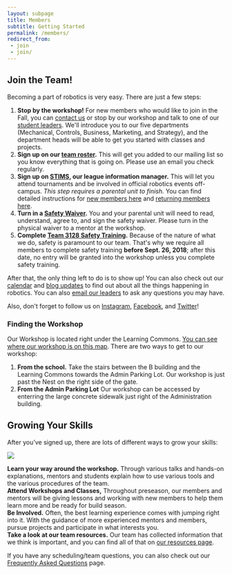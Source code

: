 ```yaml
---
layout: subpage
title: Members
subtitle: Getting Started
permalink: /members/
redirect_from:
 - join
 - join/
---
```


## Join the Team!
Becoming a part of robotics is very easy. There are just a few steps:

<!--
Uncomment this portion near the end of the school year.
1. **Come to Narwhal Orientation.** On Narwhal Intro Day, each of our five divisons (Mechanical, Controls, Business, Marketing, and Strategy) will be giving a brief introduction of what they do, and on Narwhal Information Days, eahc division will be giving a presentation to orient and acquaint new members, describe the work they do, how to join, and what training they will have available to get you started. Check out our [calendar](/members/calendar/) for dates and details.
-->
1. **Stop by the workshop!** For new members who would like to join in the Fall, you can [contact us](/contact/) or stop by our workshop and talk to one of our [student leaders](/about/leaders/). We'll introduce you to our five departments (Mechanical, Controls, Business, Marketing, and Strategy), and the department heads will be able to get you started with classes and projects.
2. **Sign up on our [team roster](https://team3128.us17.list-manage.com/subscribe?u=7c13b1f47db9b4f3392eda9f2&id=b93cada25a).** This will get you added to our mailing list so you know everything that is going on.  Please use an email you check regularly.
3. **Sign up on [STIMS](https://my.firstinspires.org/Dashboard/), our league information manager.** This will let you attend tournaments and be involved in official robotics events off-campus. *This step requires a parental unit to finish.* You can find detailed instructions for [new members here](https://drive.google.com/file/d/0B4NhnLtlTNV6T1ljM0o2Wm9wc28/view) and [returning members here](https://drive.google.com/file/d/0B4NhnLtlTNV6WGR2Rzk5NXpNbzQ/view).
4. **Turn in a [Safety Waiver](https://docs.google.com/document/d/1eKfQ-ij7vUV6zmvRvK-UCNH1psCDn2Wk-KJHHpBW6ec/edit?usp=sharing).** You and your parental unit will need to read, understand, agree to, and sign the safety waiver. Please turn in the physical waiver to a mentor at the workshop.
5. **Complete [Team 3128 Safety Training](/members/safety/).** Because of the nature of what we do, safety is paramount to our team. That's why we require all members to complete safety training **before Sept. 26, 2018**; after this date, no entry will be granted into the workshop unless you complete safety training.

After that, the only thing left to do is to show up! You can also check out our [calendar](/members/calendar/) and [blog updates](/blog/) to find out about all the things happening in robotics. You can also [email our leaders](/contact/) to ask any questions you may have.

Also, don't forget to follow us on [Instagram](https://www.instagram.com/stories/3128aluminarwhals/?hl=en), [Facebook](https://www.facebook.com/aluminumnarwhals), and [Twitter](https://twitter.com/FRCTeam3128)!

### Finding the Workshop
Our Workshop is located right under the Learning Commons. [You can see where our workshop is on this map](https://drive.google.com/file/d/1nmsMCm0ZSwcSjjCppgf_gx3leKmMs5WY/view?usp=sharing). There are two ways to get to our workshop:
1. **From the school.** Take the stairs between the B building and the Learning Commons towards the Admin Parking Lot. Our workshop is just past the Nest on the right side of the gate.
2. **From the Admin Parking Lot** Our workshop can be accessed by enterring the large concrete sidewalk just right of the Administration building.

## Growing Your Skills

After you’ve signed up, there are lots of different ways to grow your skills:

<img src="/assets/dank-photos/1.jpg" class="leftimage">

**Learn your way around the workshop.** Through various talks and hands-on explanations, mentors and students explain how to use various tools and the various procedures of the team.  
**Attend Workshops and Classes,** Throughout preseason, our members and mentors will be giving lessons and working with new members to help them learn more and be ready for build season.  
**Be Involved.** Often, the best learning experience comes with jumping right into it. With the guidance of more experienced mentors and members, pursue projects and participate in what interests you.  
**Take a look at our team resources.** Our team has collected information that we think is important, and you can find all of that on [our resources page](/resources/).

If you have any scheduling/team questions, you can also check out our [Frequently Asked Questions](/members/faq/) page.
